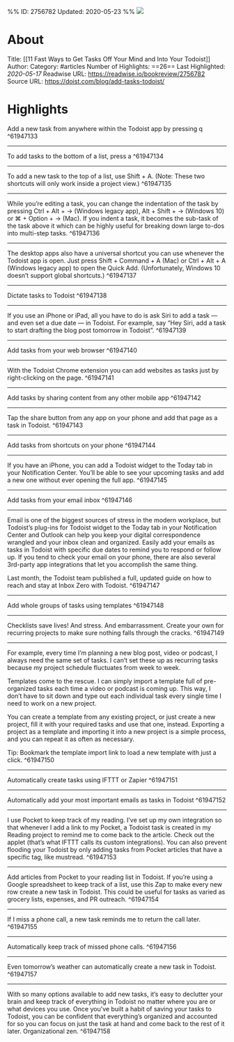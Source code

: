%%
ID: 2756782
Updated: 2020-05-23
%%
![](https://readwise-assets.s3.amazonaws.com/static/images/article1.be68295a7e40.png)

# About
Title: [[11 Fast Ways to Get Tasks Off Your Mind and Into Your Todoist]]
Author: 
Category: #articles
Number of Highlights: ==26==
Last Highlighted: *2020-05-17*
Readwise URL: https://readwise.io/bookreview/2756782
Source URL: https://doist.com/blog/add-tasks-todoist/


# Highlights 
Add a new task from anywhere within the Todoist app by pressing q  ^61947133

---

To add tasks to the bottom of a list, press a  ^61947134

---

To add a new task to the top of a list, use Shift + A. (Note: These two shortcuts will only work inside a project view.)  ^61947135

---

While you’re editing a task, you can change the indentation of the task by pressing Ctrl + Alt + → (Windows legacy app), Alt + Shift + → (Windows 10) or ⌘ + Option + → (Mac). If you indent a task, it becomes the sub-task of the task above it which can be highly useful for breaking down large to-dos into multi-step tasks.  ^61947136

---

The desktop apps also have a universal shortcut you can use whenever the Todoist app is open. Just press Shift + Command + A (Mac) or Ctrl + Alt + A (Windows legacy app) to open the Quick Add. (Unfortunately, Windows 10 doesn’t support global shortcuts.)  ^61947137

---

Dictate tasks to Todoist  ^61947138

---

If you use an iPhone or iPad, all you have to do is ask Siri to add a task — and even set a due date — in Todoist. For example, say “Hey Siri, add a task to start drafting the blog post tomorrow in Todoist”.  ^61947139

---

Add tasks from your web browser  ^61947140

---

With the Todoist Chrome extension you can add websites as tasks just by right-clicking on the page.  ^61947141

---

Add tasks by sharing content from any other mobile app  ^61947142

---

Tap the share button from any app on your phone and add that page as a task in Todoist.  ^61947143

---

Add tasks from shortcuts on your phone  ^61947144

---

If you have an iPhone, you can add a Todoist widget to the Today tab in your Notification Center. You’ll be able to see your upcoming tasks and add a new one without ever opening the full app.  ^61947145

---

Add tasks from your email inbox  ^61947146

---

Email is one of the biggest sources of stress in the modern workplace, but Todoist’s plug-ins for Todoist widget to the Today tab in your Notification Center and Outlook can help you keep your digital correspondence wrangled and your inbox clean and organized. Easily add your emails as tasks in Todoist with specific due dates to remind you to respond or follow up. If you tend to check your email on your phone, there are also several 3rd-party app integrations that let you accomplish the same thing.

Last month, the Todoist team published a full, updated guide on how to reach and stay at Inbox Zero with Todoist.  ^61947147

---

Add whole groups of tasks using templates  ^61947148

---

Checklists save lives! And stress. And embarrassment. Create your own for recurring projects to make sure nothing falls through the cracks.  ^61947149

---

For example, every time I’m planning a new blog post, video or podcast, I always need the same set of tasks. I can’t set these up as recurring tasks because my project schedule fluctuates from week to week.

Templates come to the rescue. I can simply import a template full of pre-organized tasks each time a video or podcast is coming up. This way, I don’t have to sit down and type out each individual task every single time I need to work on a new project.

You can create a template from any existing project, or just create a new project, fill it with your required tasks and use that one, instead. Exporting a project as a template and importing it into a new project is a simple process, and you can repeat it as often as necessary.

Tip: Bookmark the template import link to load a new template with just a click.  ^61947150

---

Automatically create tasks using IFTTT or Zapier  ^61947151

---

Automatically add your most important emails as tasks in Todoist  ^61947152

---

I use Pocket to keep track of my reading. I’ve set up my own integration so that whenever I add a link to my Pocket, a Todoist task is created in my Reading project to remind me to come back to the article. Check out the applet (that’s what IFTTT calls its custom integrations). You can also prevent flooding your Todoist by only adding tasks from Pocket articles that have a specific tag, like mustread.  ^61947153

---

Add articles from Pocket to your reading list in Todoist.
If you’re using a Google spreadsheet to keep track of a list, use this Zap to make every new row create a new task in Todoist. This could be useful for tasks as varied as grocery lists, expenses, and PR outreach.  ^61947154

---

If I miss a phone call, a new task reminds me to return the call later.  ^61947155

---

Automatically keep track of missed phone calls.  ^61947156

---

Even tomorrow’s weather can automatically create a new task in Todoist.  ^61947157

---

With so many options available to add new tasks, it’s easy to declutter your brain and keep track of everything in Todoist no matter where you are or what devices you use. Once you’ve built a habit of saving your tasks to Todoist, you can be confident that everything’s organized and accounted for so you can focus on just the task at hand and come back to the rest of it later. Organizational zen.  ^61947158

